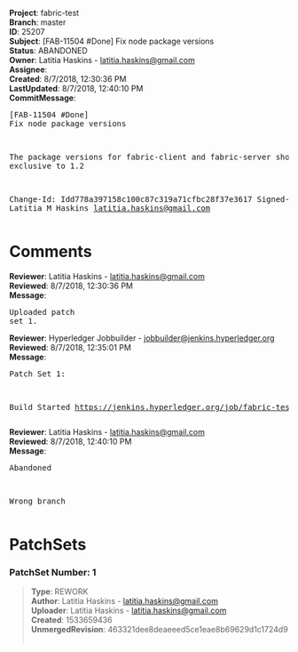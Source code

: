 <strong>Project</strong>: fabric-test<br><strong>Branch</strong>: master<br><strong>ID</strong>: 25207<br><strong>Subject</strong>: [FAB-11504 #Done] Fix node package versions<br><strong>Status</strong>: ABANDONED<br><strong>Owner</strong>: Latitia Haskins - latitia.haskins@gmail.com<br><strong>Assignee</strong>:<br><strong>Created</strong>: 8/7/2018, 12:30:36 PM<br><strong>LastUpdated</strong>: 8/7/2018, 12:40:10 PM<br><strong>CommitMessage</strong>:<br><pre>[FAB-11504 #Done] Fix node package versions

The package versions for fabric-client and
fabric-server should be exclusive to 1.2

Change-Id: Idd778a397158c100c87c319a71cfbc28f37e3617
Signed-off-by: Latitia M Haskins <latitia.haskins@gmail.com>
</pre><h1>Comments</h1><strong>Reviewer</strong>: Latitia Haskins - latitia.haskins@gmail.com<br><strong>Reviewed</strong>: 8/7/2018, 12:30:36 PM<br><strong>Message</strong>: <pre>Uploaded patch set 1.</pre><strong>Reviewer</strong>: Hyperledger Jobbuilder - jobbuilder@jenkins.hyperledger.org<br><strong>Reviewed</strong>: 8/7/2018, 12:35:01 PM<br><strong>Message</strong>: <pre>Patch Set 1:

Build Started https://jenkins.hyperledger.org/job/fabric-test-verify-x86_64/1675/</pre><strong>Reviewer</strong>: Latitia Haskins - latitia.haskins@gmail.com<br><strong>Reviewed</strong>: 8/7/2018, 12:40:10 PM<br><strong>Message</strong>: <pre>Abandoned

Wrong branch</pre><h1>PatchSets</h1><h3>PatchSet Number: 1</h3><blockquote><strong>Type</strong>: REWORK<br><strong>Author</strong>: Latitia Haskins - latitia.haskins@gmail.com<br><strong>Uploader</strong>: Latitia Haskins - latitia.haskins@gmail.com<br><strong>Created</strong>: 1533659436<br><strong>UnmergedRevision</strong>: 463321dee8deaeeed5ce1eae8b69629d1c1724d9<br><br></blockquote>